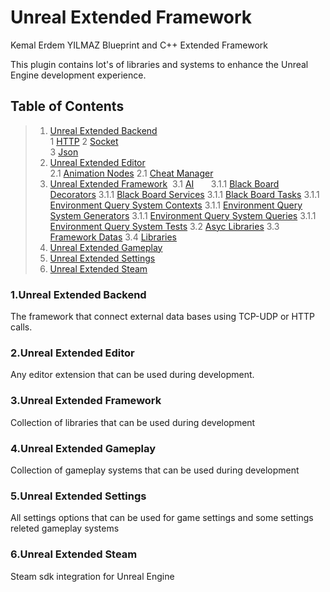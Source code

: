 # Unreal Extended Framework
Kemal Erdem YILMAZ Blueprint and C++ Extended Framework


This plugin contains lot's of libraries and systems to enhance the Unreal Engine development experience.



<a name="table-of-contents"></a>
## Table of Contents
> 1. [Unreal Extended Backend](#extended-backend)  
>    1 [HTTP](#extended-backend-http)
>    2 [Socket](#extended-backend-socket)  
>    3 [Json](#extended-backend-json)  
> 2. [Unreal Extended Editor](#extended-editor)  
>    2.1 [Animation Nodes](#extended-editor-animation)
>    2.1 [Cheat Manager](#extended-asc-cheat)
> 3. [Unreal Extended Framework](#extended-framework) 
>    &nbsp;3.1 [AI](#extended-framework-AI)
>    &nbsp;&nbsp;&nbsp;&nbsp;&nbsp;&nbsp;3.1.1 [Black Board Decorators](#extended-framework-AI-btd)
>       3.1.1 [Black Board Services](#extended-framework-AI-bts)
>       3.1.1 [Black Board Tasks](#extended-framework-AI-btt)
>       3.1.1 [Environment Query System Contexts](#extended-framework-AI-eqsc)
>       3.1.1 [Environment Query System Generators](#extended-framework-AI-eqsg)
>       3.1.1 [Environment Query System Queries](#extended-framework-AI-eqsq)
>       3.1.1 [Environment Query System Tests](#extended-framework-AI-eqst)
>    3.2 [Asyc Libraries](#extended-framework-asnc)
>    3.3 [Framework Datas](#extended-framework-data)
>    3.4 [Libraries](#extended-framework-library) 
> 4. [Unreal Extended Gameplay](#extended-gameplay)  
> 5. [Unreal Extended Settings](#extended-settings)  
> 6. [Unreal Extended Steam](#extended-steam)  




<a name="extended-backend"></a>
### 1.Unreal Extended Backend
The framework that connect external data bases using TCP-UDP or HTTP calls.


<a name="extended-editor"></a>
### 2.Unreal Extended Editor
Any editor extension that can be used during development.


<a name="extended-framework"></a>
### 3.Unreal Extended Framework
Collection of libraries that can be used during development


<a name="extended-gameplay"></a>
### 4.Unreal Extended Gameplay
Collection of gameplay systems that can be used during development


<a name="extended-settings"></a>
### 5.Unreal Extended Settings
All settings options that can be used for game settings and some settings releted gameplay systems


<a name="extended-steam"></a>
### 6.Unreal Extended Steam
Steam sdk integration for Unreal Engine

